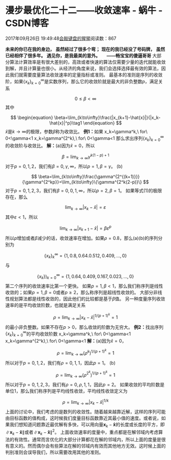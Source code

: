 
# 漫步最优化二十二——收敛速率 - 蜗牛 - CSDN博客


2017年09月26日 19:49:48[会敲键盘的猩猩](https://me.csdn.net/u010182633)阅读数：867



$\textbf{未来的你已在我的身边，}$
$\textbf{虽然经过了很多个弯；}$
$\textbf{现在的我已经没了号码牌，}$
$\textbf{虽然已经相伴了很多年。}$
$\textbf{遇见你，是我最美的意外。}$
$\quad\textbf{——畅宝宝的傻逼哥哥}$
大部分算法计算效率是有很大差别的，高效或者快速的算法仅需要少量的迭代就能收敛到解，并且计算量也很小。从经济的角度来说，我们会选择选择最有效的算法，因此我们就需要度量算法收敛速率的定量指标或准则。
最基本的准则是序列的收敛阶，如果$\{x_k\}_{k=0}^{\infty}$是实数序列，那么它的收敛阶就是最大的非负整数$p$，满足关系

$$
0\leq\beta<\infty
$$
其中

$$
\begin{equation}
\beta=\lim_{k\to\infty}\frac{|x_{k+1}-\hat{x}|}{|x_k-\hat{x}|^p}\tag1
\end{equation}
$$
$\hat{x}$是$k\to\infty$的极限，参数$\beta$称为收敛比。
$\textbf{例1：}$如果
x_k=\gamma^k,\ for\ 0<\gamma<1
x_k=\gamma^{2^k},\ for\ 0<\gamma<1
那么求出序列$\{x_k\}_{k=0}^{\infty}$的收敛阶与收敛比。
$\textbf{解：}$(a)因为$\hat{x}=0$，所以

$$
\beta=\lim_{k\to\infty}\gamma^{k(1-p)+1}
$$
对于$p=0,1,2$，我们有$\beta=0,\gamma,\infty$，所以$p=1,\beta=\gamma$。
(b)

$$
\beta=\lim_{k\to\infty}\frac{\gamma^{2^{(k+1)}}}{\gamma^{2^kp}}=\lim_{k\to\infty}\{\gamma^{2^k(2-p)}\}
$$
对于$p=0,1,2,3$，我们有$\beta=0,0,1,\infty$，所以$p=2,\beta=1$。
如果等式(1)的极限存在，那么

$$
\lim_{k\to\infty}|x_k-\hat{x}|=\varepsilon
$$
其中$\varepsilon<1$，所以

$$
\lim_{k\to\infty}|x_{k+1}-\hat{x}|=\beta\varepsilon^p
$$
所以$p$增加或者$\beta$减少的话，收敛速率在增加。如果$\rho=0.8$，那么(a)(b)的序列分别为

$$
\{x_k\}_k^{\infty}=\{1,0.8,0.64.0.512,0.409,\ldots,0\}
$$
与

$$
\{x_k\})_{k=0}^{\infty}=\{1,0.64,0.409,0.167,0.023,\ldots,0\}
$$
第二个序列的收敛速率比第一个更快。
如果$p=1,\beta<1$，那么我们称序列是线性收敛的；如果$p=1,\beta=0$或者$p\geq2$，那么称序列是超线性收敛的。
大部分非线性规划算法都是线性收敛的，因此他们的比较都是基于$\beta$值。
另一种度量序列收敛速率的是平均收敛阶数，也就是满足关系

$$
\rho=\lim_{k\to\infty}|x_k-\hat{x}|^{1/(p+1)^k}=1
$$
的最小非负整数。如果不存在$p>0$，那么收敛的阶数为无穷大。
$\textbf{例2：}$找出序列$\{x_k\}_{k=0}^{\infty}$的平均收敛阶数
x_k=\gamma^k,\ for\ 0<\gamma<1
x_k=\gamma^{2^k},\ for\ 0<\gamma<1
$\textbf{解：}$(a)因为$\hat{x}=0$，

$$
\rho=\lim_{k\to\infty}(\rho^k)^{1/(p+1)^k}=1
$$
所以对于$p=0,1,2$，我们有$\rho=0,1,1$，因此$p=1$。
(b)

$$
\rho=\lim_{k\to\infty}(\rho^{2^k})^{1/(p+1)^k}=1
$$
所以对于$p=0,1,2,3$，我们有$\rho=0,\rho,1,1$，因此$p=2$。
如果收敛的平均阶数是单位1，那么我们称序列是平均线性收敛，平均线性收敛定义为

$$
\rho=\lim_{k\to\infty}|x_k-\hat{x}|^{1/k}
$$
上面的讨论中，我们考虑的是数列的收敛性。随着越来越靠近解，这样的序列可能由目标函数的值构成，这时候我们度量目标函数靠近其最小值的速度。或者说，如果我们想知道问题靠近最优解有多快，可以用向量$\mathbf{x}_k-\mathbf{\hat{x}}$的长度或长度的平方，即$\lVert\mathbf{x}_k-\mathbf{\hat{x}}\rVert$或者$\lVert\mathbf{x}_k-\mathbf{\hat{x}}\rVert^2$。
上面收敛速率的度量中，重点都是在解邻域内考虑算法的有效性。通常而言优化的大部分计算都花在解的邻域内，所以上面的度量是很有意义的。然而偶尔会有些算法在解的邻域内有效而其他地方无效。这时候上面的判别准则会误导我们，所以需要改用其他的准则。

